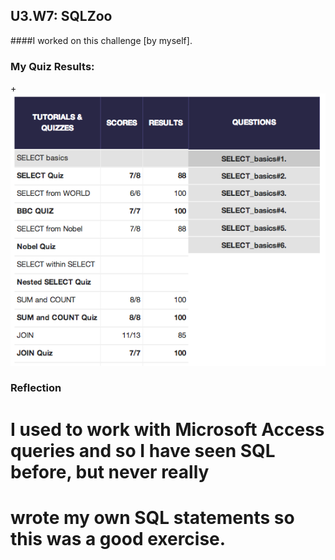## U3.W7: SQLZoo

####I worked on this challenge [by myself].



### My Quiz Results:
+![image](https://github.com/stellajkimm/phase_0_unit_3/blob/master/week_7/imgs/sqlzoo_quiz.jpg)

### Reflection

# I used to work with Microsoft Access queries and so I have seen SQL before, but never really
# wrote my own SQL statements so this was a good exercise.